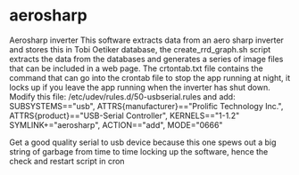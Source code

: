 # aerosharp
Aerosharp inverter 
This software extracts data from an aero sharp inverter and stores this in Tobi Oetiker database, the create_rrd_graph.sh script extracts the data from the databases and generates a series of image files that can be included in a web page.
The crtontab.txt file contains the command that can go into the crontab file to stop the app running at night, it locks up if you leave the app running when the inverter has shut down.
Modify this file: /etc/udev/rules.d/50-usbserial.rules
and add:
SUBSYSTEMS=="usb", ATTRS{manufacturer}=="Prolific Technology Inc.", ATTRS{product}=="USB-Serial Controller", KERNELS=="1-1.2" SYMLINK+="aerosharp", ACTION=="add", MODE="0666"

Get a good quality serial to usb device because this one spews out a big string of garbage from time to time locking up the software, hence the check and restart script in cron
